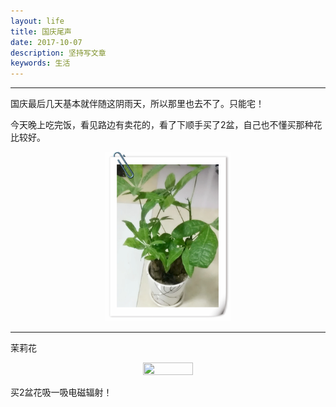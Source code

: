 ```yaml
---
layout: life
title: 国庆尾声
date: 2017-10-07
description: 坚持写文章
keywords: 生活
---
```


*************

国庆最后几天基本就伴随这阴雨天，所以那里也去不了。只能宅！

今天晚上吃完饭，看见路边有卖花的，看了下顺手买了2盆，自己也不懂买那种花比较好。

<center>
<img src="2017res/10-07/1.jpg" width="40%" height="40%" />
</center>

---

茉莉花
<center>
<img src="/2017res/10-07/2.jpg" width="40%" height="40%" />
</center>

买2盆花吸一吸电磁辐射！


